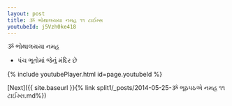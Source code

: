 ```yaml
---
layout: post
title: ૐ ભોથાલયયા નમહ ૧૧ ટાઈમ્સ
youtubeId: j5Vzh0ke418
---
```

 
 
 ૐ ભોથાલયયા નમહ  
 
 -  પંચ ભૂતોમાં જેનું મંદિર છે 
 
  
 
  
 
 
 
 
 
 


{% include youtubePlayer.html id=page.youtubeId %}
 
[Next]({{ site.baseurl }}{% link  split1/_posts/2014-05-25-ૐ ભૂઠપઠએ નમહ ૧૧ ટાઈમ્સ.md%})
 
